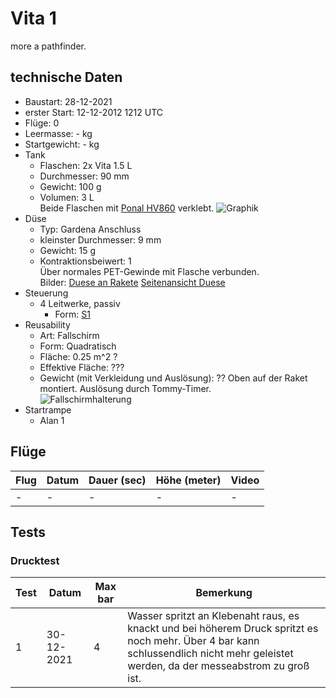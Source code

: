 # Vita 1

more a pathfinder.

## technische Daten

* Baustart: 28-12-2021
* erster Start: 12-12-2012 1212 UTC
* Flüge: 0
* Leermasse: - kg
* Startgewicht: - kg
* Tank
  * Flaschen: 2x Vita 1.5 L
  * Durchmesser: 90 mm
  * Gewicht: 100 g
  * Volumen: 3 L  
  Beide Flaschen mit [Ponal HV860](https://www.amazon.de/Ponal-Pur-12-PUR-Leim-Flasche/dp/B000U40L28/ref=asc_df_B000U40L28/) verklebt.
  ![Graphik]()
* Düse
  * Typ: Gardena Anschluss
  * kleinster Durchmesser: 9 mm
  * Gewicht: 15 g
  * Kontraktionsbeiwert: 1  
  Über normales PET-Gewinde mit Flasche verbunden.  
  Bilder:
  [Duese an Rakete](../WaterrocketMedia/construction/engines/duese_an_rakete.jpeg) [Seitenansicht Duese](../WaterrocketMedia/construction/engines/duese_metric_view.jpeg)
* Steuerung  
  * 4 Leitwerke, passiv
    * Form: [S1](../Waterrocketmedia/construction/fins/S1.png)
* Reusability
  * Art: Fallschirm
  * Form: Quadratisch
  * Fläche: 0.25 m^2 ?
  * Effektive Fläche: ???
  * Gewicht (mit Verkleidung und Auslösung): ??
  Oben auf der Raket montiert. Auslösung durch Tommy-Timer.  
  ![Fallschirmhalterung]() <!--TODO-->
* Startrampe
  * Alan 1

## Flüge

| Flug | Datum | Dauer (sec) | Höhe (meter) | Video |
| ---- | ----- | ----------- | ------------ | ----- |
| -    | -     | -           | -            | -     |

## Tests

### Drucktest

| Test | Datum      | Max bar | Bemerkung |
| ---- | ---------- | ------- | --------- |
| 1    | 30-12-2021 | 4       | Wasser spritzt an Klebenaht raus, es knackt und bei höherem Druck spritzt es noch mehr. Über 4 bar kann schlussendlich nicht mehr geleistet werden, da der messeabstrom zu groß ist. |
